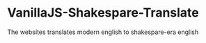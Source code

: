 # VanillaJS-Shakespare-Translate   
The websites translates modern english to shakespare-era english 
